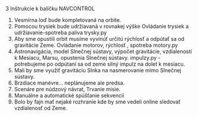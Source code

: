 3 Inštrukcie k balíčku NAVCONTROL

1. Vesmírna loď bude kompletovaná na orbite.
2. Pomocou trysiek bude udržiavaná v rovnakej výške
Ovládanie trysiek a udržiavanie-spotreba paliva
trysky.py
3. Aby sme opustili orbit musíme vyvinúť určitú
rýchlosť a odpútať sa od gravitácie Zeme.
Ovládanie motorov, rýchlosť , spotreba
motory.py
4. Astronavigácia, model Slnečnej sústavy, 
výpočet gravitácie, vzdialeností k Mesiacu, Marsu,
opustenia Slnečnej sústavy.
impulzy.py - potrebujeme po odpútaní sa od zeme
silný impulz na dolet k mesiacu. 
5. Mali by sme využiť gravitáciu Slnka na
nasmerovanie mimo Slnečnej sústavy.
6. Brzdiace manévre... neplánujeme ale predsa.
7. Scenáre pre núdzový návrat, Trvanie misie.
8. Manuálne a automatické spúšťanie sekvencií
9. Bolo by fajn mať nejaké rozhranie kde by sme 
vedeli online sledovať vzdialenosť od Zeme.

